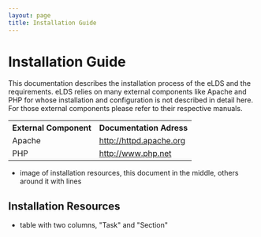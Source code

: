 ```yaml
---
layout: page
title: Installation Guide
---
```


# Installation Guide

This documentation describes the installation process of the eLDS and the requirements. eLDS relies on many external components like Apache and PHP for whose installation and configuration is not described in detail here. For those external components please refer to their respective manuals.
<!--
----------------------  ---------------------------------------------------------------
    External Component                                             Documentation Adress
----------------------  ---------------------------------------------------------------
Apache                  <http://httpd.apache.org/>
PHP                     <http://www.php.net/>
-->

<table>
<tr><th>External Component</th><th>Documentation Adress</th></tr>
<tr><td>Apache</td><td><a href="http://httpd.apache.org">http://httpd.apache.org</a></td></tr>
<tr><td>PHP</td><td><a href="http://www.php.net/">http://www.php.net</a></td></tr>
</table>

- image of installation resources, this document in the middle, others around it with lines
                                                                                       
## Installation Resources
                                                                                              
- table with two columns, "Task" and "Section"
<!--
----------------------  ---------------------------------------------------------------       
                  Task                                                          Section       
----------------------  ---------------------------------------------------------------
testtask                testsection                            
-->
